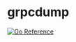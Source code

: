 # grpcdump

[![Go Reference](https://pkg.go.dev/badge/github.com/alextanhongpin/testdump/grpcdump.svg)](https://pkg.go.dev/github.com/alextanhongpin/testdump/grpcdump)
